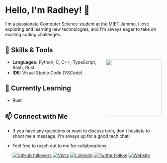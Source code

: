 # Hello, I'm Radhey! 👋

I'm a passionate Computer Science student at the MIET Jammu. I love exploring and learning new technologies, and I'm always eager to take on exciting coding challenges.

## 🔧 Skills & Tools
<a href="https://github.com/jr4dh3y">
  <img height=180 align="right" src="https://github-readme-stats.vercel.app/api/top-langs?username=jR4dh3y&layout=compact&langs_count=8&card_width=300&&theme=onedark" />
</a>

- **Languages:** Python, C, C++, TypeScript, Bash, Rust
- **IDE:** Visual Studio Code (VSCode)

## 🌱 Currently Learning
- Rust

## 📫 Connect with Me
- If you have any questions or want to discuss tech, don't hesitate to shoot me a message. I'm always up for a good tech chat!
- Feel free to reach out to me for collaborations
  
  [![GitHub followers](https://img.shields.io/github/followers/jR4dh3y?label=Follow&style=social)](https://github.com/jR4dh3y)
  [![Visits](https://komarev.com/ghpvc/?username=jR4dh3y&logo=GitHub&label=github%20visits&color=336699&logoColor=white&style=flat-square)](https://github.com/jR4dh3y)
  [![LinkedIn](https://img.shields.io/badge/LinkedIn-Connect-blue)](https://www.linkedin.com/in/radheykalra)
  [![Twitter Follow](https://img.shields.io/twitter/follow/jR4dh3y?style=social)](https://twitter.com/jR4dh3y)
  [![Website](https://img.shields.io/badge/Website-Portfolio-brightgreen)](https://jr4dh3y.github.io/page/)
